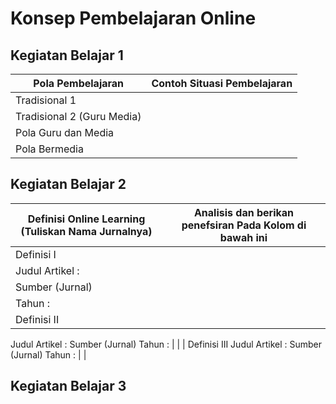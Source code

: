 # Konsep Pembelajaran Online

## Kegiatan Belajar 1

| Pola Pembelajaran            | Contoh Situasi Pembelajaran |
| ---------------------------- | --------------------------- |
| Tradisional 1                |                             |
| Tradisional 2 (Guru Media)   |                             |
| Pola Guru dan Media          |                             |
| Pola Bermedia                |                             |

## Kegiatan Belajar 2

| Definisi Online Learning (Tuliskan Nama Jurnalnya)         | Analisis dan berikan penefsiran Pada Kolom di bawah ini |
| ---------------------------- | --------------------------- |
| Definisi I                   |                             |
Judul Artikel :                |                             |
Sumber (Jurnal)                |                             |
Tahun :                        |                             |
| Definisi II
Judul Artikel :
Sumber (Jurnal)
Tahun :                        |                             |
| Definisi III
Judul Artikel :
Sumber (Jurnal)
Tahun :                        |                             |

## Kegiatan Belajar 3
